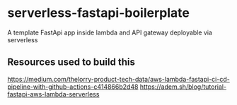 # serverless-fastapi-boilerplate
A template FastApi app inside lambda and API gateway deployable via serverless

## Resources used to build this
https://medium.com/thelorry-product-tech-data/aws-lambda-fastapi-ci-cd-pipeline-with-github-actions-c414866b2d48
https://adem.sh/blog/tutorial-fastapi-aws-lambda-serverless
